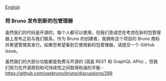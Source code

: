 [English](../../publishing.md)

### 将 Bruno 发布到新的包管理器

虽然我们的代码是开源的，每个人都可以使用，但我们恳请您在考虑在新的包管理器上发布之前与我们联系。作为 Bruno 的创建者，我拥有这个项目的 Bruno 商标并希望管理其发行。如果您希望看到它使用新的包管理器，请提交一个 GitHub issue。

虽然我们的大部分功能都是免费与开源的 (涵盖 REST 和 GraphQL APIs) ，但我们努力在开源原则和可持续性之间取得和谐的平衡 - https://github.com/usebruno/bruno/discussions/269
